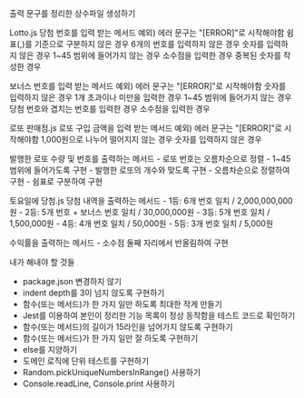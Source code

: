 출력 문구를 정리한 상수파일 생성하기

Lotto.js
당첨 번호를 입력 받는 메서드
    예외)
    에러 문구는 "[ERROR]"로 시작해야함
    쉼표(,)를 기준으로 구분하지 않은 경우
    6개의 번호를 입력하지 않은 경우
    숫자를 입력하지 않은 경우
    1~45 범위에 들어가지 않는 경우
    소수점을 입력한 경우
    중복된 숫자를 작성한 경우

보너스 번호를 입력 받는 메서드
    예외)
    에러 문구는 "[ERROR]"로 시작해야함
    숫자를 입력하지 않은 경우
    1개 초과이나 미만을 입력한 경우
    1~45 범위에 들어가지 않는 경우
    당첨 번호와 겹치는 번호를 입력한 경우
    소수점을 입력한 경우

로또 판매점.js
로또 구입 금액을 입력 받는 메서드
    예외)
    에러 문구는 "[ERROR]"로 시작해야함
    1,000원으로 나누어 떨어지지 않는 경우
    숫자를 입력하지 않은 경우

발행한 로또 수량 및 번호를 출력하는 메서드 
    - 로또 번호는 오름차순으로 정렬
    - 1~45 범위에 들어가도록 구현
    - 발행한 로또의 개수와 맞도록 구현
    - 오름차순으로 정렬하여 구현
    - 쉼표로 구분하여 구현

토요일에 당첨.js
당첨 내역을 출력하는 메서드
    - 1등: 6개 번호 일치 / 2,000,000,000원
    - 2등: 5개 번호 + 보너스 번호 일치 / 30,000,000원
    - 3등: 5개 번호 일치 / 1,500,000원
    - 4등: 4개 번호 일치 / 50,000원
    - 5등: 3개 번호 일치 / 5,000원

수익률을 출력하는 메서드
    - 소수점 둘째 자리에서 반올림하여 구현


내가 해내야 할 것들
- package.json 변경하지 않기
- indent depth를 3이 넘지 않도록 구현하기
- 함수(또는 메서드)가 한 가지 일만 하도록 최대한 작게 만들기
- Jest를 이용하여 본인이 정리한 기능 목록이 정상 동작함을 테스트 코드로 확인하기
- 함수(또는 메서드)의 길이가 15라인을 넘어가지 않도록 구현하기
- 함수(또는 메서드)가 한 가지 일만 잘 하도록 구현하기
- else를 지양하기
- 도메인 로직에 단위 테스트를 구현하기
- Random.pickUniqueNumbersInRange() 사용하기
- Console.readLine, Console.print 사용하기
